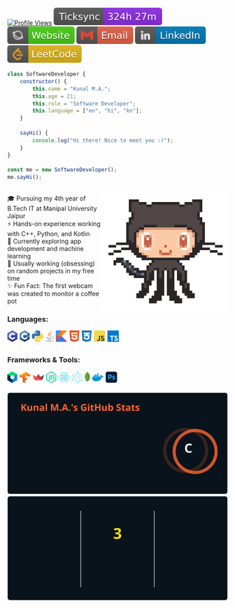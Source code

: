 [![Profile Views](https://komarev.com/ghpvc/?username=kunal-ma&color=orange)](https://github.com/kunal-ma)
[![Ticksync](badges/ticksync.svg)](https://github.com/kunal-ma/Ticksync)
[![Website](badges/website.svg)](https://kunalma.pages.dev)
[![Email](badges/email.svg)](mailto:kunalma23@gmail.com)
[![LinkedIn](badges/linkedin.svg)](https://www.linkedin.com/in/kunal-ma)
[![LeetCode](badges/leetcode.svg)](https://www.leetcode.com/kunal-ma)

```js
class SoftwareDeveloper {
    constructor() {
        this.name = "Kunal M.A.";
        this.age = 21;
        this.role = "Software Developer";
        this.language = ["en", "hi", "kn"];
    }

    sayHi() {
        console.log("Hi there! Nice to meet you :)");
    }
}

const me = new SoftwareDeveloper();
me.sayHi();
```

<img align='right' width="290" src="images/animation.gif" >

<br>🎓 Pursuing my 4th year of B.Tech IT at Manipal University Jaipur
<br>⚡ Hands-on experience working with C++, Python, and Kotlin
<br>🧪 Currently exploring app development and machine learning
<br>🌱 Usually working (obsessing) on random projects in my free time
<br>✨ Fun Fact: The first webcam was created to monitor a coffee pot

### Languages:

<img align="left" height=26px style="padding-right:5px" title="C" src="icons/c.png" />
<img align="left" height=26px style="padding-right:5px" title="C++" src="icons/cplusplus.png" />
<img align="left" height=26px style="padding-right:5px" title="Python" src="icons/python.png" />
<img align="left" height=26px style="padding-right:5px" title="Java" src="icons/java.png" />
<img align="left" height=26px style="padding-right:5px" title="Kotlin" src="icons/kotlin.png" />
<img align="left" height=26px style="padding-right:5px" title="HTML" src="icons/html.png" />
<img align="left" height=26px style="padding-right:5px" title="CSS" src="icons/css.png" />
<img align="left" height=26px style="padding-right:5px" title="JavaScript" src="icons/javascript.png" />
<img align="left" height=26px style="padding-right:5px" title="TypeScript" src="icons/typescript.png" />

<br><br>

### Frameworks & Tools:

<img align="left" height=26px style="padding-right:5px" title="Jetpack Compose" src="icons/jetpack.png" />
<img align="left" height=26px style="padding-right:5px" title="TensorFlow" src="icons/tensorflow.png" />
<img align="left" height=26px style="padding-right:5px" title="Streamlit" src="icons/streamlit.png" />
<img align="left" height=26px style="padding-right:5px" title="Node.js" src="icons/nodejs.png" />
<img align="left" height=26px style="padding-right:5px" title="React.js" src="icons/reactjs.png" />
<img align="left" height=26px style="padding-right:5px" title="Electron" src="icons/electron.png" />
<img align="left" height=26px style="padding-right:5px" title="MongoDB" src="icons/mongodb.png" />
<img align="left" height=26px style="padding-right:5px" title="Docker" src="icons/docker.png" />
<img align="left" height=26px style="padding-right:5px" title="Photoshop" src="icons/photoshop.png" />

<br><br>

![GitHub Stats](statistics/github.svg)
![GitHub Streak](statistics/streak.svg)
